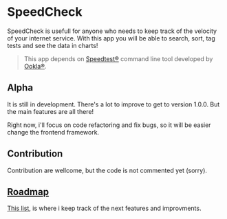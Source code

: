 # SpeedCheck

SpeedCheck is usefull for anyone who needs to keep track of the velocity of your internet service. With this app you will be able to search, sort, tag tests and see the data in charts!

> This app depends on [Speedtest®](https://www.speedtest.net/) command line tool developed by [Ookla®](https://www.ookla.com/).

## Alpha

It is still in development. There's a lot to improve to get to version 1.0.0. But the main features are all there!

Right now, i'll focus on code refactoring and fix bugs, so it will be easier change the frontend framework.

## Contribution
Contribution are wellcome, but the code is not commented yet (sorry).

## [Roadmap](https://dynalist.io/d/pF1uVcw4BiXqUkAJZubFv9Wk)

[This list](https://dynalist.io/d/pF1uVcw4BiXqUkAJZubFv9Wk), is where i keep track of the next features and improvments.


